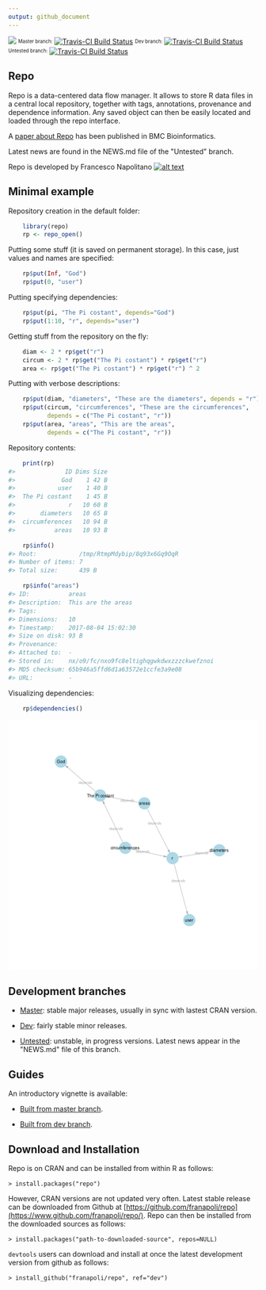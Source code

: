 ```yaml
---
output: github_document
---
```


<!-- README.md is generated from README.Rmd. Please edit that file -->



[![](http://cranlogs.r-pkg.org/badges/repo)](https://cran.r-project.org/package=repo)
<sup><sub>Master branch:</sub></sup> [![Travis-CI Build Status](https://travis-ci.org/franapoli/repo.svg?branch=master)](https://travis-ci.org/franapoli/repo)
<sup><sub>Dev branch:</sub></sup> [![Travis-CI Build Status](https://travis-ci.org/franapoli/repo.svg?branch=dev)](https://travis-ci.org/franapoli/repo)
<sup><sub>Untested branch:</sub></sup> [![Travis-CI Build Status](https://travis-ci.org/franapoli/repo.svg?branch=untested)](https://travis-ci.org/franapoli/repo)
<!-- Grab your social icons from https://github.com/carlsednaoui/gitsocial -->
[1.2]: http://i.imgur.com/wWzX9uB.png (me on Twitter)
[1]: http://www.twitter.com/franapoli
<!-- Grab your social icons from https://github.com/carlsednaoui/gitsocial -->

## Repo

Repo is a data-centered data flow manager. It allows to store R data
files in a central local repository, together with tags, annotations,
provenance and dependence information. Any saved object can then be
easily located and loaded through the repo interface.

A [paper about Repo](http://rdcu.be/pklt) has been published in BMC
Bioinformatics.

Latest news are found in the NEWS.md file of the "Untested" branch.

Repo is developed by Francesco Napolitano [![alt text][1.2]][1]


## Minimal example

Repository creation in the default folder:


```r
    library(repo)
    rp <- repo_open()
```




Putting some stuff (it is saved on permanent storage). In this case,
just values and names are specified:


```r
    rp$put(Inf, "God")
    rp$put(0, "user")
```

Putting specifying dependencies:


```r
    rp$put(pi, "The Pi costant", depends="God")
    rp$put(1:10, "r", depends="user")
```

Getting stuff from the repository on the fly:


```r
    diam <- 2 * rp$get("r")
    circum <- 2 * rp$get("The Pi costant") * rp$get("r")
    area <- rp$get("The Pi costant") * rp$get("r") ^ 2
```

Putting with verbose descriptions:


```r
    rp$put(diam, "diameters", "These are the diameters", depends = "r")
    rp$put(circum, "circumferences", "These are the circumferences",
           depends = c("The Pi costant", "r"))
    rp$put(area, "areas", "This are the areas",
           depends = c("The Pi costant", "r"))
```

Repository contents:


```r
    print(rp)
#>              ID Dims Size
#>             God    1 42 B
#>            user    1 40 B
#>  The Pi costant    1 45 B
#>               r   10 60 B
#>       diameters   10 65 B
#>  circumferences   10 94 B
#>           areas   10 93 B
```

```r
    rp$info()
#> Root:            /tmp/RtmpMdybip/8q93x6Gq9OqR 
#> Number of items: 7 
#> Total size:      439 B
```

```r
    rp$info("areas")
#> ID:           areas
#> Description:  This are the areas
#> Tags:         
#> Dimensions:   10
#> Timestamp:    2017-08-04 15:02:30
#> Size on disk: 93 B
#> Provenance:   
#> Attached to:  -
#> Stored in:    nx/o9/fc/nxo9fc8eltighqgwkdwxzzzckwefznoi
#> MD5 checksum: 65b946a5ffd6d1a63572e1ccfe3a9e08
#> URL:          -
```

Visualizing dependencies:


```r
    rp$dependencies()
```

![plot of chunk depgraph](inst/README-depgraph-1.png)


## Development branches

+ [Master](https://github.com/franapoli/repo/tree/master): stable major
releases, usually in sync with lastest CRAN version.

+ [Dev](https://github.com/franapoli/repo/tree/dev): fairly stable
minor releases.

+ [Untested](https://github.com/franapoli/repo/tree/untested):
unstable, in progress versions. Latest news appear in the "NEWS.md"
file of this branch.


## Guides

An introductory vignette is available:

+ [Built from master
branch](https://rawgit.com/franapoli/repo/gh-pages/index.html).

+ [Built from dev
branch](https://rawgit.com/franapoli/repo/gh-pages-dev/index.html).


## Download and Installation

Repo is on CRAN and can be installed from within R as follows:

    > install.packages("repo")
    
However, CRAN versions are not updated very often. Latest stable
release can be downloaded from Github at
[https://github.com/franapoli/repo](https://www.github.com/franapoli/repo/).
Repo can then be installed from the downloaded sources as follows:

    > install.packages("path-to-downloaded-source", repos=NULL)

`devtools` users can download and install at once the latest development
version from github as follows:

    > install_github("franapoli/repo", ref="dev")


